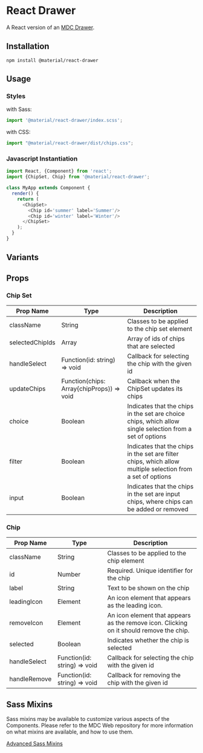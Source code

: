 # React Drawer

A React version of an [MDC Drawer](https://github.com/material-components/material-components-web/tree/master/packages/mdc-drawer).

## Installation

```
npm install @material/react-drawer
```

## Usage

### Styles

with Sass:
```js
import '@material/react-drawer/index.scss';
```

with CSS:
```js
import "@material/react-drawer/dist/chips.css";
```

### Javascript Instantiation

```js
import React, {Component} from 'react';
import {ChipSet, Chip} from '@material/react-drawer';

class MyApp extends Component {
  render() {
    return (
      <ChipSet>
        <Chip id='summer' label='Summer'/>
        <Chip id='winter' label='Winter'/>
      </ChipSet>
    );
  }
}
```

## Variants


## Props

### Chip Set

Prop Name | Type | Description
--- | --- | ---
className | String | Classes to be applied to the chip set element
selectedChipIds | Array | Array of ids of chips that are selected
handleSelect | Function(id: string) => void | Callback for selecting the chip with the given id
updateChips | Function(chips: Array{chipProps}) => void | Callback when the ChipSet updates its chips
choice | Boolean | Indicates that the chips in the set are choice chips, which allow single selection from a set of options
filter | Boolean | Indicates that the chips in the set are filter chips, which allow multiple selection from a set of options
input | Boolean | Indicates that the chips in the set are input chips, where chips can be added or removed


### Chip

Prop Name | Type | Description
--- | --- | ---
className | String | Classes to be applied to the chip element
id | Number | Required. Unique identifier for the chip
label | String | Text to be shown on the chip
leadingIcon | Element | An icon element that appears as the leading icon.
removeIcon | Element | An icon element that appears as the remove icon. Clicking on it should remove the chip.
selected | Boolean | Indicates whether the chip is selected
handleSelect | Function(id: string) => void | Callback for selecting the chip with the given id
handleRemove | Function(id: string) => void | Callback for removing the chip with the given id

## Sass Mixins

Sass mixins may be available to customize various aspects of the Components. Please refer to the
MDC Web repository for more information on what mixins are available, and how to use them.

[Advanced Sass Mixins](https://github.com/material-components/material-components-web/blob/master/packages/mdc-chips/README.md#sass-mixins)
